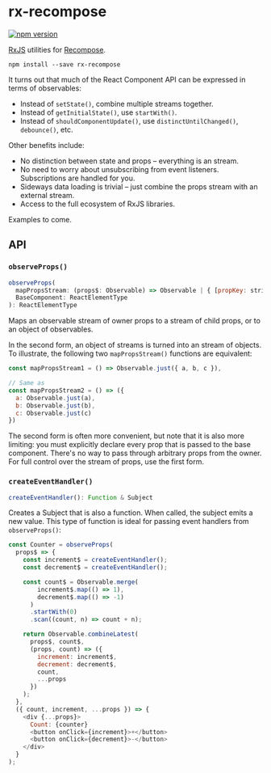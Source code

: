 rx-recompose
============

[![npm version](https://img.shields.io/npm/v/recompose-relay.svg?style=flat-square)](https://www.npmjs.com/package/rx-recompose)

[RxJS](https://github.com/ReactiveX/RxJS) utilities for [Recompose](https://github.com/acdlite/recompose).

```
npm install --save rx-recompose
```

It turns out that much of the React Component API can be expressed in terms of observables:

- Instead of `setState()`, combine multiple streams together.
- Instead of `getInitialState()`, use `startWith()`.
- Instead of `shouldComponentUpdate()`, use `distinctUntilChanged()`, `debounce()`, etc.

Other benefits include:

- No distinction between state and props – everything is an stream.
- No need to worry about unsubscribing from event listeners. Subscriptions are handled for you.
- Sideways data loading is trivial – just combine the props stream with an external stream.
- Access to the full ecosystem of RxJS libraries.

Examples to come.

## API

### `observeProps()`

```js
observeProps(
  mapPropsStream: (props$: Observable) => Observable | { [propKey: string]: Observable },
  BaseComponent: ReactElementType
): ReactElementType
```

Maps an observable stream of owner props to a stream of child props, or to an object of observables.

In the second form, an object of streams is turned into an stream of objects. To illustrate, the following two `mapPropsStream()` functions are equivalent:

```js
const mapPropsStream1 = () => Observable.just({ a, b, c }),

// Same as
const mapPropsStream2 = () => ({
  a: Observable.just(a),
  b: Observable.just(b),
  c: Observable.just(c)
})
```

The second form is often more convenient, but note that it is also more limiting: you must explicitly declare every prop that is passed to the base component. There's no way to pass through arbitrary props from the owner. For full control over the stream of props, use the first form.

### `createEventHandler()`

```js
createEventHandler(): Function & Subject
```

Creates a Subject that is also a function. When called, the subject emits a new value. This type of function is ideal for passing event handlers from `observeProps()`:

```js
const Counter = observeProps(
  props$ => {
    const increment$ = createEventHandler();
    const decrement$ = createEventHandler();

    const count$ = Observable.merge(
        increment$.map(() => 1),
        decrement$.map(() => -1)
      )
      .startWith(0)
      .scan((count, n) => count + n);

    return Observable.combineLatest(
      props$, count$,
      (props, count) => ({
        increment: increment$,
        decrement: decrement$,
        count,
        ...props
      })
    );
  },
  ({ count, increment, ...props }) => {
    <div {...props}>
      Count: {counter}
      <button onClick={increment}>+</button>
      <button onClick={decrement}>-</button>
    </div>
  }
);
```
